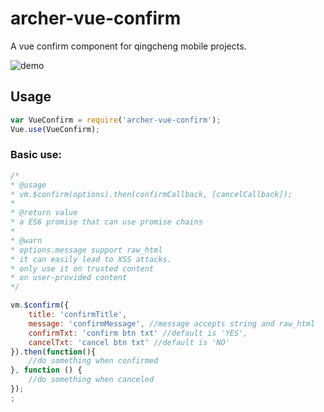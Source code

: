 # archer-vue-confirm
A vue confirm component for qingcheng mobile projects.

![demo](http://zoneke-img.b0.upaiyun.com/e552c553c277569c9e5521e4afcb3735.jpeg)

## Usage

```JavaScript
var VueConfirm = require('archer-vue-confirm');
Vue.use(VueConfirm);
```

### Basic use:

```JavaScript
/* 
* @usage
* vm.$confirm(options).then(confirmCallback, [cancelCallback]);
* 
* @return value
* a ES6 promise that can use promise chains
* 
* @warn
* options.message support raw_html
* it can easily lead to XSS attacks. 
* only use it on trusted content
* on user-provided content
*/

vm.$confirm({
    title: 'confirmTitle',
    message: 'confirmMessage', //message accepts string and raw_html
    confirmTxt: 'confirm btn txt' //default is 'YES',
    cancelTxt: 'cancel btn txt' //default is 'NO'
}).then(function(){
	//do something when confirmed	
}, function () {
	//do something when canceled
});
;
```